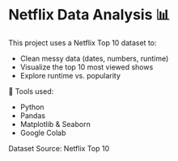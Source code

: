 # Netflix Data Analysis 📊

This project uses a Netflix Top 10 dataset to:

- Clean messy data (dates, numbers, runtime)
- Visualize the top 10 most viewed shows
- Explore runtime vs. popularity

🔧 Tools used:
- Python
- Pandas
- Matplotlib & Seaborn
- Google Colab

Dataset Source: Netflix Top 10

